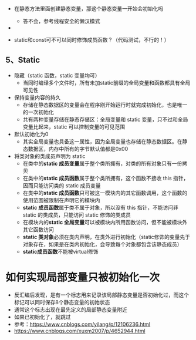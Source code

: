 - 在静态方法里面创建静态变量，那这个静态变量一开始会初始化吗
  - 答不会，参考线程安全的懒汉模式

- 

- static和const可不可以同时修饰成员函数？（代码测试，不行的！）





## 5、Static 

-  隐藏（static 函数，static 变量均可）
   - 当同时编译多个文件时，所有未加static前缀的全局变量和函数都具有全局可见性
-  保持变量内容的持久
   - 存储在静态数据区的变量会在程序刚开始运行时就完成初始化，也是唯一的一次初始化
   - 共有两种变量存储在静态存储区：全局变量和 static 变量，只不过和全局变量比起来，static 可以控制变量的可见范围
-  默认初始化为0
   - 其实全局变量也具备这一属性，因为全局变量也存储在静态数据区。在静态数据区，内存中所有的字节默认值都是0x00
-  将类对象的类成员声明为 static
   - 在类中的**static 成员变量**属于整个类所拥有，对类的所有对象只有一份拷贝
   - 在类中的**static 成员函数**属于整个类所拥有，这个函数不接收 this 指针，因而只能访问类的 static 成员变量
   - 在类中的**static 成员函数**只可被这一模块内的其它函数调用，这个函数的使用范围被限制在声明它的模块内
   - **static 成员函数**属于类不属于对象，所以没有 this 指针，不能访问非 static 的类成员，只能访问 static 修饰的类成员
   - 在模块内的**static 全局变量**可以被模块内所用函数访问，但不能被模块外其它函数访问
   - **static 类对象**必须在类内声明，在类外进行初始化（static修饰的变量先于对象存在，如果是在类内初始化，会导致每个对象都包含该静态成员）
   - **static成员函数**不能被virtual修饰



# 如何实现局部变量只被初始化一次

- 反汇编后发现，是有一个标志用来记录该局部静态变量是否初始化过，而这个标记可以同时保存8个静态变量的初始状态
- 通常这个标志出现在最先定义的局部静态变量附近
- 如果已初始化了，就跳过
- 参考：https://www.cnblogs.com/yilang/p/12106236.html
- https://www.cnblogs.com/xuxm2007/p/4652944.html